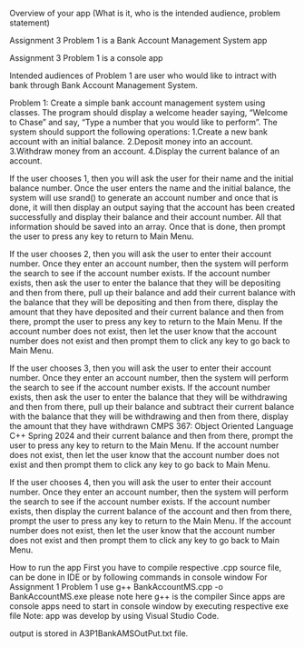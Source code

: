 Overview of your app (What is it, who is the intended audience, problem statement)

Assignment 3 Problem 1 is a Bank Account Management System app

Assignment 3 Problem 1 is a console app

Intended audiences of Problem 1 are user who would like to intract with bank 
through Bank Account Management System.

Problem 1: Create a simple bank account management system using classes. The program should display a welcome header saying, “Welcome to Chase” and say, “Type a number that you would like to perform”. The system should support the following operations:
1.Create a new bank account with an initial balance.
2.Deposit money into an account.
3.Withdraw money from an account.
4.Display the current balance of an account.

If the user chooses 1, then you will ask the user for their name and the initial balance number. Once the user enters the name and the initial balance, the system will use srand() to generate an account number and once that is done, it will then display an output saying that the account has been created successfully and display their balance and their account number. All that information should be saved into an array. Once that is done, then prompt the user to press any key to return to Main Menu.

If the user chooses 2, then you will ask the user to enter their account number. Once they enter an account number, then the system will perform the search to see if the account number exists. If the account number exists, then ask the user to enter the balance that they will be depositing and then from there, pull up their balance and add their current balance with the balance that they will be depositing and then from there, display the amount that they have deposited and their current balance and then from there, prompt the user to press any key to return to the Main Menu. If the account number does not exist, then let the user know that the account number does not exist and then prompt them to click any key to go back to Main Menu.

If the user chooses 3, then you will ask the user to enter their account number. Once they enter an account number, then the system will perform the search to see if the account number exists. If the account number exists, then ask the user to enter the balance that they will be withdrawing and then from there, pull up their balance and subtract their current balance with the balance that they will be withdrawing and then from there, display the amount that they have withdrawn
CMPS 367: Object Oriented Language C++ Spring 2024
and their current balance and then from there, prompt the user to press any key to return to the Main Menu. If the account number does not exist, then let the user know that the account number does not exist and then prompt them to click any key to go back to Main Menu.

If the user chooses 4, then you will ask the user to enter their account number. Once they enter an account number, then the system will perform the search to see if the account number exists. If the account number exists, then display the current balance of the account and then from there, prompt the user to press any key to return to the Main Menu. If the account number does not exist, then let the user know that the account number does not exist and then prompt them to click any key to go back to Main Menu.

How to run the app
First you have to compile respective .cpp source file, can be done in IDE or by following commands in console window
For Assignment 1 Problem 1 use
  g++ BankAccountMS.cpp  -o BankAccountMS.exe
please note here g++ is the compiler
Since apps are console apps need to start in console window by executing respective exe file
Note: app was develop by using Visual Studio Code. 

output is stored in A3P1BankAMSOutPut.txt file.

